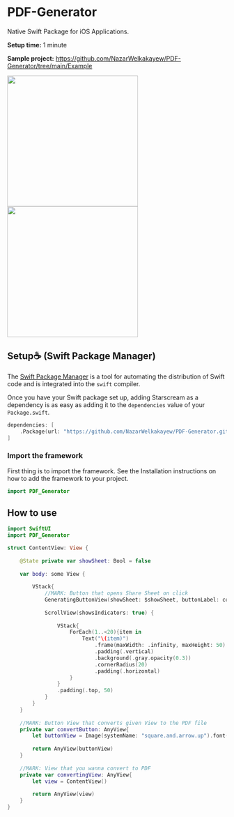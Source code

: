 # PDF-Generator

Native Swift Package for iOS Applications.

**Setup time:** 1 minute

**Sample project:** https://github.com/NazarWelkakayew/PDF-Generator/tree/main/Example

<div>
    <img src="Screenshots/s1.gif" width=300>
    <img src="Screenshots/s2.gif" width=300>
</div>

## Setup☕ (Swift Package Manager)

The [Swift Package Manager](https://swift.org/package-manager/) is a tool for automating the distribution of Swift code and is integrated into the `swift` compiler.

Once you have your Swift package set up, adding Starscream as a dependency is as easy as adding it to the `dependencies` value of your `Package.swift`.

```swift
dependencies: [
    .Package(url: "https://github.com/NazarWelkakayew/PDF-Generator.git", branch: .main)
]
```

### Import the framework

First thing is to import the framework. See the Installation instructions on how to add the framework to your project.

```swift
import PDF_Generator
```

## How to use

```swift
import SwiftUI
import PDF_Generator

struct ContentView: View {
    
    @State private var showSheet: Bool = false
    
    var body: some View {
        
        VStack{
            //MARK: Button that opens Share Sheet on click
            GeneratingButtonView(showSheet: $showSheet, buttonLabel: convertButton, convertingView: convertingView)
            
            ScrollView(showsIndicators: true) {
    
                VStack{
                    ForEach(1..<20){item in
                        Text("\(item)")
                            .frame(maxWidth: .infinity, maxHeight: 50)
                            .padding(.vertical)
                            .background(.gray.opacity(0.3))
                            .cornerRadius(20)
                            .padding(.horizontal)
                    }
                }
                .padding(.top, 50)
            }
        }
    }
    
    //MARK: Button View that converts given View to the PDF file
    private var convertButton: AnyView{
        let buttonView = Image(systemName: "square.and.arrow.up").font(.system(size: 50))
        
        return AnyView(buttonView)
    }
    
    //MARK: View that you wanna convert to PDF
    private var convertingView: AnyView{
        let view = ContentView()
        
        return AnyView(view)
    }
}
```

